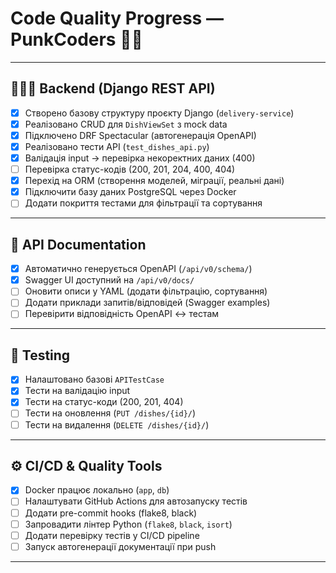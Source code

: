 # Code Quality Progress — PunkCoders 🍕🚀
---

## 👩🏻‍💻 Backend (Django REST API)

- [x] Створено базову структуру проєкту Django (`delivery-service`)
- [x] Реалізовано CRUD для `DishViewSet` з mock data
- [x] Підключено DRF Spectacular (автогенерація OpenAPI)
- [x] Реалізовано тести API (`test_dishes_api.py`)
- [x] Валідація input → перевірка некоректних даних (400)
- [ ] Перевірка статус-кодів (200, 201, 204, 400, 404)
- [x] Перехід на ORM (створення моделей, міграції, реальні дані)
- [x] Підключити базу даних PostgreSQL через Docker
- [ ] Додати покриття тестами для фільтрації та сортування

---

## 🧩 API Documentation

- [x] Автоматично генерується OpenAPI (`/api/v0/schema/`)
- [x] Swagger UI доступний на `/api/v0/docs/`
- [ ] Оновити описи у YAML (додати фільтрацію, сортування)
- [ ] Додати приклади запитів/відповідей (Swagger examples)
- [ ] Перевірити відповідність OpenAPI ↔ тестам

---

## 🧪 Testing

- [x] Налаштовано базові `APITestCase`
- [x] Тести на валідацію input
- [x] Тести на статус-коди (200, 201, 404)
- [ ] Тести на оновлення (`PUT /dishes/{id}/`)
- [ ] Тести на видалення (`DELETE /dishes/{id}/`)

---

## ⚙️ CI/CD & Quality Tools

- [x] Docker працює локально (`app`, `db`)
- [ ] Налаштувати GitHub Actions для автозапуску тестів
- [ ] Додати pre-commit hooks (flake8, black)
- [ ] Запровадити лінтер Python (`flake8`, `black`, `isort`)
- [ ] Додати перевірку тестів у CI/CD pipeline
- [ ] Запуск автогенерації документації при push

---
